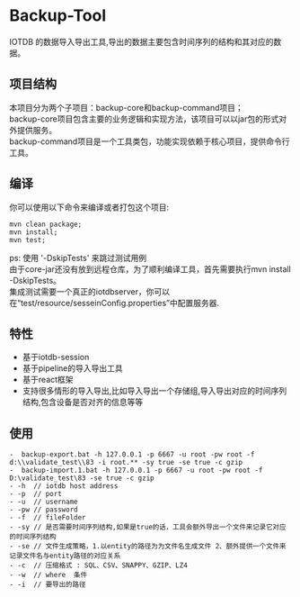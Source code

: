 <!--

    Licensed to the Apache Software Foundation (ASF) under one
    or more contributor license agreements.  See the NOTICE file
    distributed with this work for additional information
    regarding copyright ownership.  The ASF licenses this file
    to you under the Apache License, Version 2.0 (the
    "License"); you may not use this file except in compliance
    with the License.  You may obtain a copy of the License at
    
        http://www.apache.org/licenses/LICENSE-2.0
    
    Unless required by applicable law or agreed to in writing,
    software distributed under the License is distributed on an
    "AS IS" BASIS, WITHOUT WARRANTIES OR CONDITIONS OF ANY
    KIND, either express or implied.  See the License for the
    specific language governing permissions and limitations
    under the License.

-->

# Backup-Tool
IOTDB 的数据导入导出工具,导出的数据主要包含时间序列的结构和其对应的数据。

## 项目结构
本项目分为两个子项目：backup-core和backup-command项目；  
backup-core项目包含主要的业务逻辑和实现方法，该项目可以以jar包的形式对外提供服务。  
backup-command项目是一个工具类包，功能实现依赖于核心项目，提供命令行工具。  

## 编译
你可以使用以下命令来编译或者打包这个项目:  
````
mvn clean package;  
mvn install;  
mvn test;   
````
ps: 使用 '-DskipTests' 来跳过测试用例    
由于core-jar还没有放到远程仓库，为了顺利编译工具，首先需要执行mvn install -DskipTests。  
集成测试需要一个真正的iotdbserver，你可以在“test/resource/sesseinConfig.properties”中配置服务器.  

## 特性    
- 基于iotdb-session   
- 基于pipeline的导入导出工具  
- 基于react框架  
- 支持很多情形的导入导出,比如导入导出一个存储组,导入导出对应的时间序列结构,包含设备是否对齐的信息等等  

## 使用
````
-  backup-export.bat -h 127.0.0.1 -p 6667 -u root -pw root -f d:\\validate_test\\83 -i root.** -sy true -se true -c gzip  
-  backup-import.1.bat -h 127.0.0.1 -p 6667 -u root -pw root -f D:\validate_test\83 -se true -c gzip
- -h  // iotdb host address
- -p  // port
- -u  // username
- -pw // password
- -f  // fileFolder
- -sy // 是否需要时间序列结构,如果是true的话，工具会额外导出一个文件来记录它对应的时间序列结构
- -se // 文件生成策略，1.以entity的路径为为文件名生成文件 2、额外提供一个文件来记录文件名与entity路径的对应关系
- -c  // 压缩格式 : SQL、CSV、SNAPPY、GZIP、LZ4
- -w  // where  条件
- -i  // 要导出的路径
````